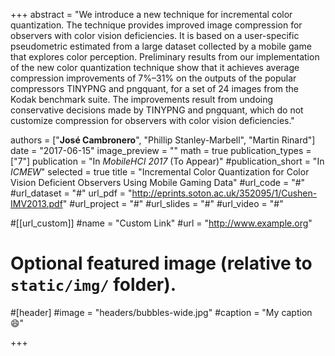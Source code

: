+++
abstract = "We introduce a new technique for incremental color quantization. The technique provides improved image compression for observers with color vision deficiencies. It is based on a user-specific pseudometric estimated from a large dataset collected by a mobile game that explores color perception. Preliminary results from our implementation of the new color quantization technique show that it achieves average compression improvements of 7%–31% on the outputs of the popular compressors TINYPNG and pngquant, for a set of 24 images from the Kodak benchmark suite. The improvements result from undoing conservative decisions made by TINYPNG and pngquant, which do not customize compression for observers with color vision deficiencies."

authors = ["**José Cambronero**", "Phillip Stanley-Marbell", "Martin Rinard"]
date = "2017-06-15"
image_preview = ""
math = true
publication_types = ["7"]
publication = "In *MobileHCI 2017* (To Appear)"
#publication_short = "In *ICMEW*"
selected = true
title = "Incremental Color Quantization for Color Vision Deficient Observers Using Mobile Gaming Data"
#url_code = "#"
#url_dataset = "#"
url_pdf = "http://eprints.soton.ac.uk/352095/1/Cushen-IMV2013.pdf"
#url_project = "#"
#url_slides = "#"
#url_video = "#"

#[[url_custom]]
#name = "Custom Link"
#url = "http://www.example.org"

# Optional featured image (relative to `static/img/` folder).
#[header]
#image = "headers/bubbles-wide.jpg"
#caption = "My caption :smile:"

+++

